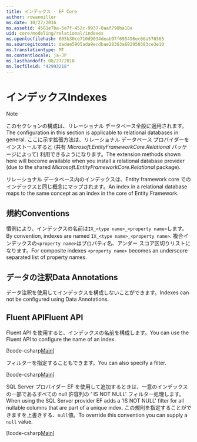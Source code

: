 ```yaml
---
title: インデックス - EF Core
author: rowanmiller
ms.date: 10/27/2016
ms.assetid: 4581e7ba-5e7f-452c-9937-0aaf790ba10a
uid: core/modeling/relational/indexes
ms.openlocfilehash: 605b30ce710d9034deab97f695496ec66a576565
ms.sourcegitcommit: dadee5905ada9ecdbae28363a682950383ce3e10
ms.translationtype: MT
ms.contentlocale: ja-JP
ms.lasthandoff: 08/27/2018
ms.locfileid: "42993218"
---
```

# <a name="indexes"></a><span data-ttu-id="d4372-102">インデックス</span><span class="sxs-lookup"><span data-stu-id="d4372-102">Indexes</span></span>

> [!NOTE]  
> <span data-ttu-id="d4372-103">このセクションの構成は、リレーショナル データベース全般に適用されます。</span><span class="sxs-lookup"><span data-stu-id="d4372-103">The configuration in this section is applicable to relational databases in general.</span></span> <span data-ttu-id="d4372-104">ここに示す拡張方法は、リレーショナル データベース プロバイダーをインストールすると (共有 *Microsoft.EntityFrameworkCore.Relational* パッケージによって) 利用できるようになります。</span><span class="sxs-lookup"><span data-stu-id="d4372-104">The extension methods shown here will become available when you install a relational database provider (due to the shared *Microsoft.EntityFrameworkCore.Relational* package).</span></span>

<span data-ttu-id="d4372-105">リレーショナル データベース内のインデックスは、Entity framework core でのインデックスと同じ概念にマップされます。</span><span class="sxs-lookup"><span data-stu-id="d4372-105">An index in a relational database maps to the same concept as an index in the core of Entity Framework.</span></span>

## <a name="conventions"></a><span data-ttu-id="d4372-106">規約</span><span class="sxs-lookup"><span data-stu-id="d4372-106">Conventions</span></span>

<span data-ttu-id="d4372-107">慣例により、インデックスの名前は`IX_<type name>_<property name>`します。</span><span class="sxs-lookup"><span data-stu-id="d4372-107">By convention, indexes are named `IX_<type name>_<property name>`.</span></span> <span data-ttu-id="d4372-108">複合インデックスの`<property name>`はプロパティ名、アンダー スコア区切りリストになります。</span><span class="sxs-lookup"><span data-stu-id="d4372-108">For composite indexes `<property name>` becomes an underscore separated list of property names.</span></span>

## <a name="data-annotations"></a><span data-ttu-id="d4372-109">データの注釈</span><span class="sxs-lookup"><span data-stu-id="d4372-109">Data Annotations</span></span>

<span data-ttu-id="d4372-110">データ注釈を使用してインデックスを構成しないことができます。</span><span class="sxs-lookup"><span data-stu-id="d4372-110">Indexes can not be configured using Data Annotations.</span></span>

## <a name="fluent-api"></a><span data-ttu-id="d4372-111">Fluent API</span><span class="sxs-lookup"><span data-stu-id="d4372-111">Fluent API</span></span>

<span data-ttu-id="d4372-112">Fluent API を使用すると、インデックスの名前を構成します。</span><span class="sxs-lookup"><span data-stu-id="d4372-112">You can use the Fluent API to configure the name of an index.</span></span>

[!code-csharp[Main](../../../../samples/core/Modeling/FluentAPI/Samples/Relational/IndexName.cs?name=Model&highlight=9)]

<span data-ttu-id="d4372-113">フィルターを指定することもできます。</span><span class="sxs-lookup"><span data-stu-id="d4372-113">You can also specify a filter.</span></span>

[!code-csharp[Main](../../../../samples/core/Modeling/FluentAPI/Samples/Relational/IndexFilter.cs?name=Model&highlight=9)]

<span data-ttu-id="d4372-114">SQL Server プロバイダー EF を使用して追加するときは、一意のインデックスの一部であるすべての null 許容列の ' IS NOT NULL' フィルター処理します。</span><span class="sxs-lookup"><span data-stu-id="d4372-114">When using the SQL Server provider EF adds a 'IS NOT NULL' filter for all nullable columns that are part of a unique index.</span></span> <span data-ttu-id="d4372-115">この規則を指定することができますを上書きする、`null`値。</span><span class="sxs-lookup"><span data-stu-id="d4372-115">To override this convention you can supply a `null` value.</span></span>

[!code-csharp[Main](../../../../samples/core/Modeling/FluentAPI/Samples/Relational/IndexNoFilter.cs?name=Model&highlight=10)]
